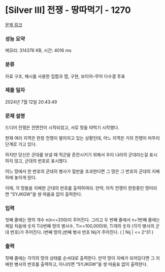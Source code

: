 # [Silver III] 전쟁 - 땅따먹기 - 1270 

[문제 링크](https://www.acmicpc.net/problem/1270) 

### 성능 요약

메모리: 314376 KB, 시간: 4016 ms

### 분류

자료 구조, 해시를 사용한 집합과 맵, 구현, 보이어–무어 다수결 투표

### 제출 일자

2024년 7월 12일 20:43:49

### 문제 설명

<p>드디어 전쟁은 전면전이 시작되었고, 서로 땅을 따먹기 시작했다.</p>

<p>현재 여러 지역은 한창 전쟁이 벌어지고 있는 상황인데, 어느 지역은 거의 전쟁이 마무리 단계로 가고 있다.</p>

<p>하지만 당신은 군대를 보낼 때 적군을 혼란시키기 위해서 우리 나라의 군대라는걸 표시하지 않고, 군대의 번호로 표시했다.</p>

<p>어느 땅에서 한 번호의 군대의 병사가 절반을 초과한다면 그 땅은 그 번호의 군대의 지배하에 놓이게 된다.</p>

<p>이때, 각 땅들을 지배한 군대의 번호를 출력하여라. 만약, 아직 전쟁이 한창중인 땅이라면 “SYJKGW”을 쌍 따옴표 없이 출력한다.</p>

### 입력 

 <p>첫째 줄에는 땅의 개수 n(n<=200)이 주어진다. 그리고 두 번째 줄에서 n+1번째 줄에는 제일 처음에 숫자 Ti(i번째 땅의 병사수, Ti<=100,000)와, Ti개의 숫자 (각각 병사의 군대 번호)가 주어진다. i번째 땅의 j번째 병사 번호 Nij가 주어진다. ( | Nij | <= 2^31 )</p>

### 출력 

 <p>첫째 줄에는 각각의 땅의 상태를 순서대로 출력한다. 만약 땅이 지배가 되어있다면 그 지배한 병사의 번호를 출력하고, 아니라면 “SYJKGW”을 쌍 따옴표 없이 출력한다.</p>


